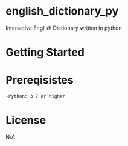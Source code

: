 # english_dictionary_py
Interactive English Dictionary written in python
# Getting Started
# Prereqisistes
    -Python: 3.7 or higher
# License
N/A


